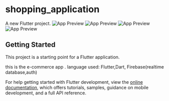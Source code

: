 # shopping_application

A new Flutter project.
![App Preview](/images/screenshots/1.jpg)
![App Preview](/images/screenshots/2.jpg)
![App Preview](/images/screenshots/3.jpg)
![App Preview](/images/screenshots/5.jpg)
## Getting Started

This project is a starting point for a Flutter application.

this is the e-commerce app .
 language used: Flutter,Dart, Firebase(realtime database,auth)

For help getting started with Flutter development, view the
[online documentation](https://docs.flutter.dev/), which offers tutorials,
samples, guidance on mobile development, and a full API reference.
